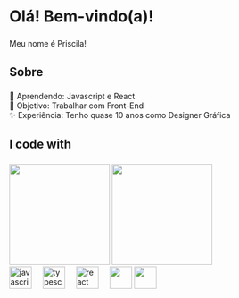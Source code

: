 ## 

<h1 align="left">Olá! Bem-vindo(a)!</h1>

###

<p align="left">Meu nome é Priscila!</p>

###

<h2 align="left">Sobre</h2>

###

<p align="left">🌱 Aprendendo: Javascript e React <br>🎯 Objetivo: Trabalhar com Front-End<br>✨ Experiência: Tenho quase 10 anos como Designer Gráfica</p>

###

<h2 align="left">I code with</h2>

###

<div>
  <img height="180em" src="https://github-readme-stats.vercel.app/api?username=priscilaizo&theme=tokyonight&show_icons=true"/>
  <img height="180em" src="https://github-readme-stats.vercel.app/api/top-langs/?username=priscilaizo&layout=compact&langs_count=16&theme=dark"/>
</div>

<div align="left">
  <img src="https://cdn.jsdelivr.net/gh/devicons/devicon/icons/javascript/javascript-original.svg" height="40" alt="javascript logo"  />
  <img width="12" />
  <img src="https://cdn.jsdelivr.net/gh/devicons/devicon/icons/typescript/typescript-original.svg" height="40" alt="typescript logo"  />
  <img width="12" />
  <img src="https://cdn.jsdelivr.net/gh/devicons/devicon/icons/react/react-original.svg" height="40" alt="react logo"  />
  <img width="12" />
  <img height="40em" src="https://cdn.jsdelivr.net/gh/devicons/devicon@latest/icons/html5/html5-original.svg"/>
  <img height="40em" src="https://cdn.jsdelivr.net/gh/devicons/devicon@latest/icons/css3/css3-original.svg" />
          
</div>

###
